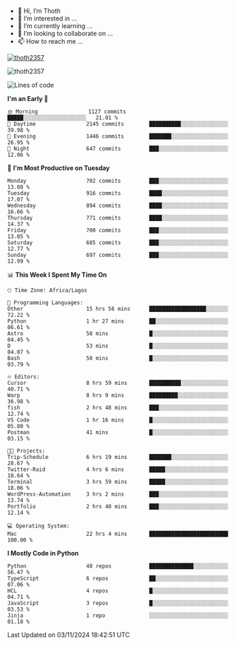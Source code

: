 <!---
thoth2357/thoth2357 is a ✨ special ✨ repository because its `README.md` (this file) appears on your GitHub profile.
You can click the Preview link to take a look at your changes.
--->

- 👋 Hi, I’m Thoth
- 👀 I’m interested in ...
- 🌱 I’m currently learning ...
- 💞️ I’m looking to collaborate on ...
- 📫 How to reach me ...


<p align="left"> <a href="https://github.com/ryo-ma/github-profile-trophy"><img src="https://github-profile-trophy.vercel.app/?username=thoth2357&theme=gruvbox&no-bg=true&no-frame=false&title=MultiLanguage,Commits,Repositories,Stars,Followers,PullRequest,Reviews,Issues" alt="thoth2357" /></a> </p>

<p align="left"> <img src="https://komarev.com/ghpvc/?username=thoth2357&label=Profile%20views&color=0e75b6&style=flat" alt="thoth2357" /> </p>

<!--START_SECTION:waka-->
![Lines of code](https://img.shields.io/badge/From%20Hello%20World%20I%27ve%20Written-30.4%20million%20lines%20of%20code-blue)

**I'm an Early 🐤** 

```text
🌞 Morning                1127 commits        █████░░░░░░░░░░░░░░░░░░░░   21.01 % 
🌆 Daytime                2145 commits        ██████████░░░░░░░░░░░░░░░   39.98 % 
🌃 Evening                1446 commits        ███████░░░░░░░░░░░░░░░░░░   26.95 % 
🌙 Night                  647 commits         ███░░░░░░░░░░░░░░░░░░░░░░   12.06 % 
```
📅 **I'm Most Productive on Tuesday** 

```text
Monday                   702 commits         ███░░░░░░░░░░░░░░░░░░░░░░   13.08 % 
Tuesday                  916 commits         ████░░░░░░░░░░░░░░░░░░░░░   17.07 % 
Wednesday                894 commits         ████░░░░░░░░░░░░░░░░░░░░░   16.66 % 
Thursday                 771 commits         ████░░░░░░░░░░░░░░░░░░░░░   14.37 % 
Friday                   700 commits         ███░░░░░░░░░░░░░░░░░░░░░░   13.05 % 
Saturday                 685 commits         ███░░░░░░░░░░░░░░░░░░░░░░   12.77 % 
Sunday                   697 commits         ███░░░░░░░░░░░░░░░░░░░░░░   12.99 % 
```


📊 **This Week I Spent My Time On** 

```text
🕑︎ Time Zone: Africa/Lagos

💬 Programming Languages: 
Other                    15 hrs 56 mins      ██████████████████░░░░░░░   72.22 % 
Python                   1 hr 27 mins        ██░░░░░░░░░░░░░░░░░░░░░░░   06.61 % 
Astro                    58 mins             █░░░░░░░░░░░░░░░░░░░░░░░░   04.45 % 
D                        53 mins             █░░░░░░░░░░░░░░░░░░░░░░░░   04.07 % 
Bash                     50 mins             █░░░░░░░░░░░░░░░░░░░░░░░░   03.79 % 

🔥 Editors: 
Cursor                   8 hrs 59 mins       ██████████░░░░░░░░░░░░░░░   40.71 % 
Warp                     8 hrs 9 mins        █████████░░░░░░░░░░░░░░░░   36.98 % 
fish                     2 hrs 48 mins       ███░░░░░░░░░░░░░░░░░░░░░░   12.74 % 
VS Code                  1 hr 16 mins        █░░░░░░░░░░░░░░░░░░░░░░░░   05.80 % 
Postman                  41 mins             █░░░░░░░░░░░░░░░░░░░░░░░░   03.15 % 

🐱‍💻 Projects: 
Trip-Schedule            6 hrs 19 mins       ███████░░░░░░░░░░░░░░░░░░   28.67 % 
Twitter-Raid             4 hrs 6 mins        █████░░░░░░░░░░░░░░░░░░░░   18.64 % 
Terminal                 3 hrs 59 mins       █████░░░░░░░░░░░░░░░░░░░░   18.06 % 
WordPress-Automation     3 hrs 2 mins        ███░░░░░░░░░░░░░░░░░░░░░░   13.74 % 
Portfolio                2 hrs 40 mins       ███░░░░░░░░░░░░░░░░░░░░░░   12.14 % 

💻 Operating System: 
Mac                      22 hrs 4 mins       █████████████████████████   100.00 % 
```

**I Mostly Code in Python** 

```text
Python                   48 repos            ██████████████░░░░░░░░░░░   56.47 % 
TypeScript               6 repos             ██░░░░░░░░░░░░░░░░░░░░░░░   07.06 % 
HCL                      4 repos             █░░░░░░░░░░░░░░░░░░░░░░░░   04.71 % 
JavaScript               3 repos             █░░░░░░░░░░░░░░░░░░░░░░░░   03.53 % 
Jinja                    1 repo              ░░░░░░░░░░░░░░░░░░░░░░░░░   01.18 % 
```




 Last Updated on 03/11/2024 18:42:51 UTC
<!--END_SECTION:waka-->
<!--![](http://github-profile-summary-cards.vercel.app/api/cards/profile-details?username=thoth2357&theme=2077)

![](http://github-profile-summary-cards.vercel.app/api/cards/stats?username=thoth2357&theme=2077)![](http://github-profile-summary-cards.vercel.app/api/cards/productive-time?username=thoth2357&theme=2077&utcOffset=8) -->
